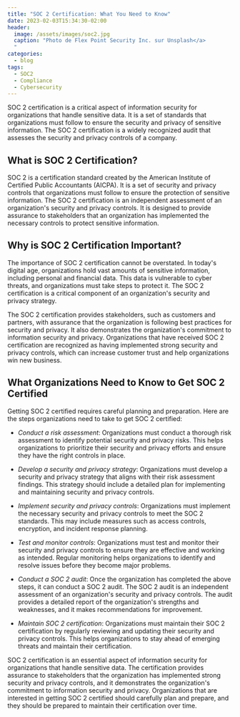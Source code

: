 ```yaml
---
title: "SOC 2 Certification: What You Need to Know"
date: 2023-02-03T15:34:30-02:00
header:
  image: /assets/images/soc2.jpg
  caption: "Photo de Flex Point Security Inc. sur Unsplash</a>
  "
categories:
  - blog
tags:
  - SOC2
  - Compliance
  - Cybersecurity
---
```


SOC 2 certification is a critical aspect of information security for organizations that handle sensitive data. It is a set of standards that organizations must follow to ensure the security and privacy of sensitive information. The SOC 2 certification is a widely recognized audit that assesses the security and privacy controls of a company.

## What is SOC 2 Certification?

SOC 2 is a certification standard created by the American Institute of Certified Public Accountants (AICPA). It is a set of security and privacy controls that organizations must follow to ensure the protection of sensitive information. The SOC 2 certification is an independent assessment of an organization's security and privacy controls. It is designed to provide assurance to stakeholders that an organization has implemented the necessary controls to protect sensitive information.

## Why is SOC 2 Certification Important?

The importance of SOC 2 certification cannot be overstated. In today's digital age, organizations hold vast amounts of sensitive information, including personal and financial data. This data is vulnerable to cyber threats, and organizations must take steps to protect it. The SOC 2 certification is a critical component of an organization's security and privacy strategy.

The SOC 2 certification provides stakeholders, such as customers and partners, with assurance that the organization is following best practices for security and privacy. It also demonstrates the organization's commitment to information security and privacy. Organizations that have received SOC 2 certification are recognized as having implemented strong security and privacy controls, which can increase customer trust and help organizations win new business.

## What Organizations Need to Know to Get SOC 2 Certified

Getting SOC 2 certified requires careful planning and preparation. Here are the steps organizations need to take to get SOC 2 certified:

- *Conduct a risk assessment*: Organizations must conduct a thorough risk assessment to identify potential security and privacy risks. This helps organizations to prioritize their security and privacy efforts and ensure they have the right controls in place.

- *Develop a security and privacy strategy*: Organizations must develop a security and privacy strategy that aligns with their risk assessment findings. This strategy should include a detailed plan for implementing and maintaining security and privacy controls.

- *Implement security and privacy controls*: Organizations must implement the necessary security and privacy controls to meet the SOC 2 standards. This may include measures such as access controls, encryption, and incident response planning.

- *Test and monitor controls*: Organizations must test and monitor their security and privacy controls to ensure they are effective and working as intended. Regular monitoring helps organizations to identify and resolve issues before they become major problems.

- *Conduct a SOC 2 audit*: Once the organization has completed the above steps, it can conduct a SOC 2 audit. The SOC 2 audit is an independent assessment of an organization's security and privacy controls. The audit provides a detailed report of the organization's strengths and weaknesses, and it makes recommendations for improvement.

- *Maintain SOC 2 certification*: Organizations must maintain their SOC 2 certification by regularly reviewing and updating their security and privacy controls. This helps organizations to stay ahead of emerging threats and maintain their certification.

SOC 2 certification is an essential aspect of information security for organizations that handle sensitive data. The certification provides assurance to stakeholders that the organization has implemented strong security and privacy controls, and it demonstrates the organization's commitment to information security and privacy. Organizations that are interested in getting SOC 2 certified should carefully plan and prepare, and they should be prepared to maintain their certification over time.